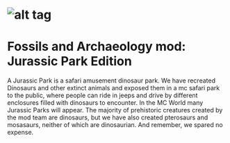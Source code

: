 ![alt tag](http://puu.sh/8IkYG.png)
=======
Fossils and Archaeology mod: Jurassic Park Edition
=======
A Jurassic Park is a safari amusement dinosaur park. We have recreated Dinosaurs and other extinct animals
and exposed them in a mc safari park to the public, where people can ride in jeeps and drive by different
enclosures filled with dinosaurs to encounter. In the MC World many Jurassic Parks will appear.
The majority of prehistoric creatures created by the mod team are dinosaurs, but we have also created
pterosaurs and mosasaurs, neither of which are dinosaurian. And remember, we spared no expense.

